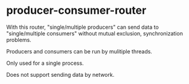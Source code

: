 # producer-consumer-router

With this router, 
"single/multiple producers" can send data to "single/multiple consumers" without mutual exclusion, synchronization problems.

Producers and consumers can be run by mulitiple threads.

Only used for a single process.

Does not support sending data by network.
